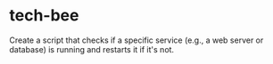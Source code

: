 # tech-bee
Create a script that checks if a specific service (e.g., a web server or database) is running and restarts it if it's not.
